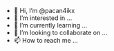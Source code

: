 - 👋 Hi, I’m @pacan4ikx
- 👀 I’m interested in ...
- 🌱 I’m currently learning ...
- 💞️ I’m looking to collaborate on ...
- 📫 How to reach me ...

<!---
pacan4ikx/pacan4ikx is a ✨ special ✨ repository because its `README.md` (this file) appears on your GitHub profile.
You can click the Preview link to take a look at your changes.
--->
